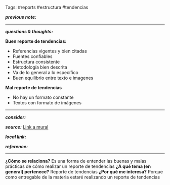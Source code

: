 Tags: #reports #estructura #tendencias 

**_previous note:_**

---

**_questions & thoughts:_**

**Buen reporte de tendencias:**
- Referencias vigentes y bien citadas
- Fuentes confiables
- Estructura consistente
- Metodología bien descrita
- Va de lo general a lo específico
- Buen equilibrio entre texto e imagenes

**Mal reporte de tendencias**
- No hay un formato constante
- Textos con formato de imágenes

---

**_consider:_**

**_source:_** [Link a mural](https://mandrillapp.com/track/click/30925944/app.mural.co?p=eyJzIjoiNHRpc180VkhEWWVKVjlpZDlmUWVKTkVqTFpRIiwidiI6MSwicCI6IntcInVcIjozMDkyNTk0NCxcInZcIjoxLFwidXJsXCI6XCJodHRwczpcXFwvXFxcL2FwcC5tdXJhbC5jb1xcXC90XFxcL2NlbnRybzMxOTFcXFwvbVxcXC9jZW50cm8zMTkxXFxcLzE2NjgyMTQ5ODcwMzBcXFwvN2RkMjJhYWNjYmU0NTA3NzI0OWYyZTk1NTk5YzA5MmRiZWRjYzU2YT9zZW5kZXI9ZjhlYzYzMDItMTMwOS00ZGE5LWE4ODAtYTRjMzE2YWJlYjM4XCIsXCJpZFwiOlwiYzQ5MzJkNmRiYjVjNDQyODhiMTFlZmQ4MjMzOGFlYWNcIixcInVybF9pZHNcIjpbXCIyMmM4YjgwYWM1OGEyOGM1NTAxOWFmM2U3MTc5OTMzNmMzZjQyZWRiXCJdfSJ9) 

**_local link:_**

**_reference:_** 

---
**¿Cómo se relaciona?**
Es una forma de entender las buenas y malas prácticas de cómo realizar un reporte de tendencias
**¿A qué tema (en general) pertenece?**
Reporte de tendencias
**¿Por qué me interesa?**
Porque como entregable de la materia estaré realizando un reporte de tendencias